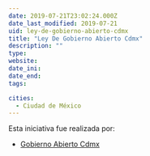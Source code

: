 ```yaml
---
date: 2019-07-21T23:02:24.000Z
date_last_modified: 2019-07-21
uid: ley-de-gobierno-abierto-cdmx
title: "Ley De Gobierno Abierto Cdmx"
description: ""
type: 
website: 
date_ini: 
date_end: 
tags:

cities: 
  - Ciudad de México
---
```


Esta iniciativa fue realizada por:

- [Gobierno Abierto Cdmx](/organizaciones/gobierno-abierto-cdmx)
